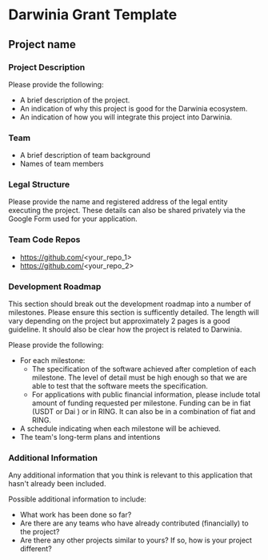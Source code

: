 # Darwinia Grant Template

## Project name

### Project Description

Please provide the following:

- A brief description of the project.
- An indication of why this project is good for the Darwinia ecosystem.
- An indication of how you will integrate this project into Darwinia.



### Team

- A brief description of team background
- Names of team members



### Legal Structure

Please provide the name and registered address of the legal entity executing the project. These details can also be shared privately via the Google Form used for your application.



### Team Code Repos

- https://github.com/<your_repo_1>
- https://github.com/<your_repo_2>



### Development Roadmap



This section should break out the development roadmap into a number of milestones. Please ensure this section is sufficently detailed. The length will vary depending on the project but approximately 2 pages is a good guideline. It should also be clear how the project is related to Darwinia.

Please provide the following:

- For each milestone:
  - The specification of the software achieved after completion of each milestone. The level of detail must be high enough so that we are able to test that the software meets the specification.
  - For applications with public financial information, please include total amount of funding requested per milestone. Funding can be in fiat (USDT or Dai ) or in RING. It can also be in a combination of fiat and RING. 
- A schedule indicating when each milestone will be achieved.
- The team's long-term plans and intentions



### Additional Information

Any additional information that you think is relevant to this application that hasn't already been included.

Possible additional information to include:

- What work has been done so far?
- Are there are any teams who have already contributed (financially) to the project?
- Are there any other projects similar to yours? If so, how is your project different?